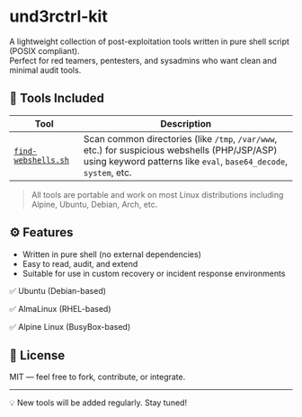# und3rctrl-kit

A lightweight collection of post-exploitation tools written in pure shell script (POSIX compliant).  
Perfect for red teamers, pentesters, and sysadmins who want clean and minimal audit tools.

## 📁 Tools Included

| Tool | Description |
|------|-------------|
| [`find-webshells.sh`](tools/find-webshells.sh) | Scan common directories (like `/tmp`, `/var/www`, etc.) for suspicious webshells (PHP/JSP/ASP) using keyword patterns like `eval`, `base64_decode`, `system`, etc. |

> All tools are portable and work on most Linux distributions including Alpine, Ubuntu, Debian, Arch, etc.

## ⚙️ Features
- Written in pure shell (no external dependencies)
- Easy to read, audit, and extend
- Suitable for use in custom recovery or incident response environments

✅ Ubuntu (Debian-based)

✅ AlmaLinux (RHEL-based)

✅ Alpine Linux (BusyBox-based)


## 📜 License

MIT — feel free to fork, contribute, or integrate.

---

💡 New tools will be added regularly. Stay tuned!
